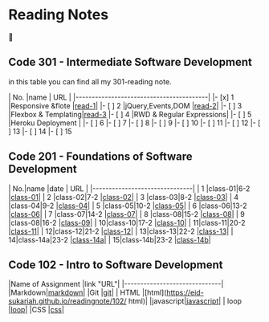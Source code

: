 # Reading Notes
:black_heart:

## Code 301 - Intermediate Software Development
in this table you can find all my 301-reading note.

| No.     |name                | URL      |
|-----------------------------------------|
|- [x] 1  |Responsive &flote   |[read-1](https://eid-sukariah.github.io/readingnote/301/read-1)|
|- [ ] 2  |jQuery,Events,DOM   |[read-2](https://eid-sukariah.github.io/readingnote/301/read-2)|
|- [ ] 3  |Flexbox & Templating|[read-3](https://eid-sukariah.github.io/readingnote/301/read-3)
|- [ ] 4  |RWD & Regular Expressions|
|- [ ] 5  |Heroku Deployment   |
|- [ ] 6
|- [ ] 7
|- [ ] 8
|- [ ] 9
|- [ ] 10
|- [ ] 11
|- [ ] 12
|- [ ] 13
|- [ ] 14
|- [ ] 15


## Code 201 - Foundations of Software Development

| No.|name    |date  | URL      |
|-------------------------------|
|  1 |class-01|6-2   |[class-01](https://eid-sukariah.github.io/readingnote/201/class-01)|
|  2 |class-02|7-2   |[class-02](https://eid-sukariah.github.io/readingnote/201/class-02)|
|  3 |class-03|8-2   |[class-03](https://eid-sukariah.github.io/readingnote/201/class-03)|
|  4 |class-04|9-2   |[class-04](https://eid-sukariah.github.io/readingnote/201/class-04)|
|  5 |class-05|10-2  |[class-05](https://eid-sukariah.github.io/readingnote/201/class-05)|
|  6 |class-06|13-2  |[class-06](https://eid-sukariah.github.io/readingnote/201/class-06)|
|  7 |class-07|14-2  |[class-07](https://eid-sukariah.github.io/readingnote/201/class-07)|
|  8 |class-08|15-2  |[class-08](https://eid-sukariah.github.io/readingnote/201/class-08)|
|  9 |class-08|16-2  |[class-09](https://eid-sukariah.github.io/readingnote/201/class-09)|
|  10|class-10|17-2  |[class-10](https://eid-sukariah.github.io/readingnote/201/class-10)|
|  11|class-11|20-2  |[class-11](https://eid-sukariah.github.io/readingnote/201/class-11)|
|  12|class-12|21-2  |[class-12](https://eid-sukariah.github.io/readingnote/201/class-12)|
|  13|class-13|22-2  |[class-13](https://eid-sukariah.github.io/readingnote/201/class-13)|
|  14|class-14a|23-2  |[class-14a](https://eid-sukariah.github.io/readingnote/201/class-14a)|
|  15|class-14b|23-2  |[class-14b](https://eid-sukariah.github.io/readingnote/201/class-14b)|



## Code 102 - Intro to Software Development

|Name of Assignment |link "URL"|
|------------------------------|
|Markdown|[markdown](https://eid-sukariah.github.io/readingnote/102/markdown)|
|Git     |[git](https://eid-sukariah.github.io/readingnote/102/git)|
|  HTML  |[html](https://eid-sukariah.github.io/readingnote/102/ html)|
|javascript|[javascript](https://eid-sukariah.github.io/readingnote/102/javascript)|
| loop   |[loop](https://eid-sukariah.github.io/readingnote/102/loop)|
|CSS     |[css](https://eid-sukariah.github.io/readingnote/102/css)|








